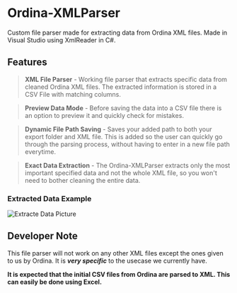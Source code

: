 # Ordina-XMLParser
Custom file parser made for extracting data from Ordina XML files. Made in Visual Studio using XmlReader in C#.

## Features
>**XML File Parser** - Working file parser that extracts specific data from cleaned Ordina XML files. The extracted information is stored in a CSV File with matching columns.

>**Preview Data Mode** - Before saving the data into a CSV file there is an option to preview it and quickly check for mistakes.

>**Dynamic File Path Saving** - Saves your added path to both your export folder and XML file. This is added so the user can quickly go through the parsing process, without having to enter in a new file path everytime.

>**Exact Data Extraction** - The Ordina-XMLParser extracts only the most important specified data and not the whole XML file, so you won't need to bother cleaning the entire data.

### Extracted Data Example
![Extracte Data Picture](https://i.ibb.co/d01XZbq/Screenshot-21.png)

## Developer Note
This file parser will not work on any other XML files except the ones given to us by Ordina. It is ***very specific*** to the usecase we currently have.

**It is expected that the initial CSV files from Ordina are parsed to XML. This can easily be done using Excel.**
